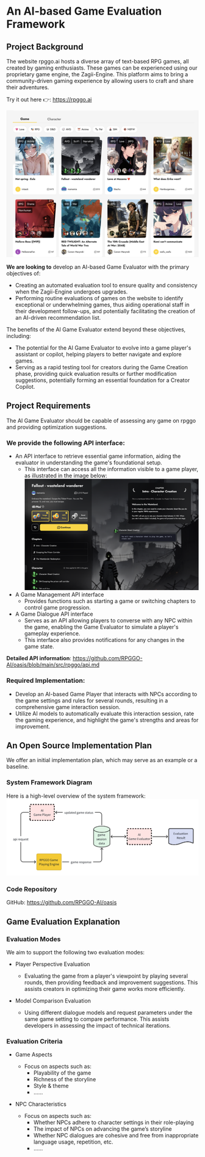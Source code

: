 # An AI-based Game Evaluation Framework

## Project Background

The website rpggo.ai hosts a diverse array of text-based RPG games, all created by gaming enthusiasts. These games can be experienced using our proprietary game engine, the Zagii-Engine. This platform aims to bring a community-driven gaming experience by allowing users to craft and share their adventures.

Try it out here 👉: https://rpggo.ai

![image](https://github.com/RPGGO-AI/oasis/blob/main/docs/images/game_lobby.png)


**We are looking to** develop an AI-based Game Evaluator with the primary objectives of:
- Creating an automated evaluation tool to ensure quality and consistency when the Zagii-Engine undergoes upgrades.
- Performing routine evaluations of games on the website to identify exceptional or underwhelming games, thus aiding operational staff in their development follow-ups, and potentially facilitating the creation of an AI-driven recommendation list.

The benefits of the AI Game Evaluator extend beyond these objectives, including:
- The potential for the AI Game Evaluator to evolve into a game player's assistant or copilot, helping players to better navigate and explore games.
- Serving as a rapid testing tool for creators during the Game Creation phase, providing quick evaluation results or further modification suggestions, potentially forming an essential foundation for a Creator Copilot.

## Project Requirements

The AI Game Evaluator should be capable of assessing any game on rpggo and providing optimization suggestions.

### We provide the following API interface:
- An API interface to retrieve essential game information, aiding the evaluator in understanding the game's foundational setup.
  - This interface can access all the information visible to a game player, as illustrated in the image below:
    ![image](https://github.com/RPGGO-AI/oasis/blob/main/docs/images/game_meta.PNG)
- A Game Management API interface
  - Provides functions such as starting a game or switching chapters to control game progression.
- A Game Dialogue API interface
  - Serves as an API allowing players to converse with any NPC within the game, enabling the Game Evaluator to simulate a player's gameplay experience.
  - This interface also provides notifications for any changes in the game state.

**Detailed API information**: https://github.com/RPGGO-AI/oasis/blob/main/src/rpggo/api.md

### Required Implementation:
- Develop an AI-based Game Player that interacts with NPCs according to the game settings and rules for several rounds, resulting in a comprehensive game interaction session.
- Utilize AI models to automatically evaluate this interaction session, rate the gaming experience, and highlight the game's strengths and areas for improvement.


## An Open Source Implementation Plan
We offer an initial implementation plan, which may serve as an example or a baseline.

### System Framework Diagram
Here is a high-level overview of the system framework:
![image](https://github.com/RPGGO-AI/oasis/blob/main/docs/images/ai_evaluator.png)

### Code Repository
GitHub: https://github.com/RPGGO-AI/oasis

## Game Evaluation Explanation

### Evaluation Modes
We aim to support the following two evaluation modes:
- Player Perspective Evaluation
  - Evaluating the game from a player's viewpoint by playing several rounds, then providing feedback and improvement suggestions. This assists creators in optimizing their game works more efficiently.

- Model Comparison Evaluation
  - Using different dialogue models and request parameters under the same game setting to compare performance. This assists developers in assessing the impact of technical iterations.

### Evaluation Criteria

- Game Aspects
  - Focus on aspects such as:
    - Playability of the game
    - Richness of the storyline
    - Style & theme
    - ......

- NPC Characteristics
  - Focus on aspects such as:
    - Whether NPCs adhere to character settings in their role-playing
    - The impact of NPCs on advancing the game’s storyline
    - Whether NPC dialogues are cohesive and free from inappropriate language usage, repetition, etc.
    - ......
